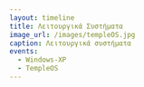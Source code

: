 ```yaml
---
layout: timeline 
title: Λειτουργικά Συστήματα
image_url: /images/templeOS.jpg
caption: Λειτουργικά συστήματα
events:
  - Windows-XP
  - TempleOS
---
```

